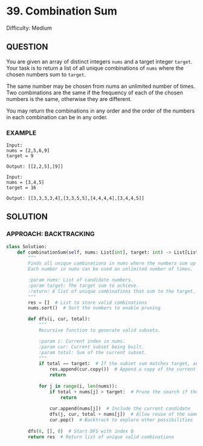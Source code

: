 # 39. Combination Sum
Difficulty: Medium

## QUESTION

You are given an array of distinct integers `nums` and a target integer `target`. Your task is to return a list of all unique combinations of `nums` where the chosen numbers sum to `target`.

The same number may be chosen from nums an unlimited number of times. Two combinations are the same if the frequency of each of the chosen numbers is the same, otherwise they are different.

You may return the combinations in any order and the order of the numbers in each combination can be in any order.

### EXAMPLE

```
Input: 
nums = [2,5,6,9] 
target = 9

Output: [[2,2,5],[9]]
```

```
Input: 
nums = [3,4,5]
target = 16

Output: [[3,3,3,3,4],[3,3,5,5],[4,4,4,4],[3,4,4,5]]
```

## SOLUTION


### APPROACH: BACKTRACKING

```python
class Solution:
    def combinationSum(self, nums: List[int], target: int) -> List[List[int]]:
        """
        Finds all unique combinations in nums where the numbers sum up to the target.
        Each number in nums can be used an unlimited number of times.

        :param nums: List of candidate numbers.
        :param target: The target sum to achieve.
        :return: A list of unique combinations that sum to the target.
        """
        res = []  # List to store valid combinations
        nums.sort()  # Sort the numbers to enable pruning

        def dfs(i, cur, total):
            """
            Recursive function to generate valid subsets.

            :param i: Current index in nums.
            :param cur: Current subset being built.
            :param total: Sum of the current subset.
            """
            if total == target:  # If the subset sum matches target, add it to results
                res.append(cur.copy())  # Append a copy of the current subset
                return
            
            for j in range(i, len(nums)):  
                if total + nums[j] > target:  # Prune the search if the sum exceeds target
                    return
                
                cur.append(nums[j])  # Include the current candidate
                dfs(j, cur, total + nums[j])  # Allow reuse of the same element (j, not j+1)
                cur.pop()  # Backtrack to explore other possibilities
        
        dfs(0, [], 0)  # Start DFS with index 0
        return res  # Return list of unique valid combinations
```

